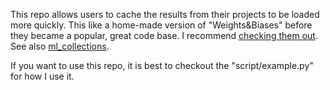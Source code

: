 This repo allows users to cache the results from their projects to be loaded more quickly. This like a home-made version of "Weights&Biases" before they became a popular, great code base. I recommend [checking them out](https://github.com/wandb). See also [ml_collections](https://github.com/google/ml_collections).

If you want to use this repo, it is best to checkout the "script/example.py" for how I use it.
